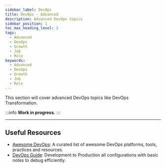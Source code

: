 ```yaml
---
sidebar_label: DevOps
title: DevOps - Advanced
description: Advanced DevOps topics
sidebar_position: 1
toc_max_heading_level: 2
tags:
  - Advanced
  - DevOps
  - Growth
  - Job
  - Role
keywords:
  - Advanced
  - DevOps
  - Growth
  - Job
  - Role
---
```


This section will cover advanced DevOps topics like DevOps Transformation.

:::info
**Work in progress.**
:::

---

## Useful Resources

- [Awesome DevOps](https://awesome-devops.xyz/): A curated list of awesome DevOps platforms, tools, practices and resources.
- [DevOps Guide](https://github.com/Tikam02/DevOps-Guide): Development to Production all configurations with basic notes to debug efficiently.
